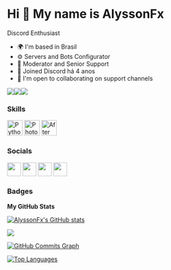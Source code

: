 Hi 👋 My name is AlyssonFx
=================================================================================================================================

Discord Enthusiast

* 🌍  I'm based in Brasil
* ⚙️ Servers and Bots Configurator
* 🔦 Moderator and Senior Support
* 🚕 Joined Discord há 4 anos
* 🤝  I'm open to collaborating on support channels



<a href="https://www.twitter.com/rodriguezfx_" target="_blank" rel="noreferrer"><img
src="https://img.shields.io/twitter/follow/rodriguezfx_?logo=twitter&style=for-the-badge&color=0891b2&labelColor=1c1917"
/></a><a href="https://www.github.com/AlyssonFx" target="_blank" rel="noreferrer"><img
src="https://img.shields.io/github/followers/AlyssonFx?logo=github&style=for-the-badge&color=0891b2&labelColor=1c1917" /></a><a href="https://www.twitch.tv/alyssonfx_" target="_blank" rel="noreferrer"><img
src="https://img.shields.io/twitch/status/alyssonfx_?logo=twitchsx&style=for-the-badge&color=0891b2&labelColor=1c1917&label=TWITCH+STATUS" /></a>

### Skills

<p align="left">
<a href="https://www.python.org/" target="_blank" rel="noreferrer"><img src="https://raw.githubusercontent.com/danielcranney/readme-generator/main/public/icons/skills/python-colored.svg" width="36" height="36" alt="Python" /></a>
<a href="https://www.adobe.com/uk/products/photoshop.html" target="_blank" rel="noreferrer"><img src="https://raw.githubusercontent.com/danielcranney/readme-generator/main/public/icons/skills/photoshop-colored-dark.svg" width="36" height="36" alt="Photoshop" /></a>
<a href="https://www.adobe.com/uk/products/aftereffects.html" target="_blank" rel="noreferrer"><img src="https://raw.githubusercontent.com/danielcranney/readme-generator/main/public/icons/skills/aftereffects-colored-dark.svg" width="36" height="36" alt="After Effects" /></a>
</p>

### Socials

<p align="left"> <a href="https://discord.com/users/AlyssonFx" target="_blank" rel="noreferrer"><img src="https://raw.githubusercontent.com/danielcranney/readme-generator/main/public/icons/socials/discord.svg" width="32" height="32" /></a> <a href="https://www.github.com/AlyssonFx" target="_blank" rel="noreferrer"><img src="https://raw.githubusercontent.com/danielcranney/readme-generator/main/public/icons/socials/github-dark.svg" width="32" height="32" /></a> <a href="https://www.twitter.com/rodriguezfx_" target="_blank" rel="noreferrer"><img src="https://raw.githubusercontent.com/danielcranney/readme-generator/main/public/icons/socials/twitter.svg" width="32" height="32" /></a> <a href="https://www.twitch.tv/alyssonfx_" target="_blank" rel="noreferrer"><img src="https://raw.githubusercontent.com/danielcranney/readme-generator/main/public/icons/socials/twitch.svg" width="32" height="32" /></a></p>

### Badges

<b>My GitHub Stats</b>

<a href="http://www.github.com/AlyssonFx"><img src="https://github-readme-stats.vercel.app/api?username=AlyssonFx&show_icons=true&hide=prs,issues,&count_private=true&title_color=0891b2&text_color=ffffff&icon_color=0891b2&bg_color=1c1917&hide_border=true&show_icons=true" alt="AlyssonFx's GitHub stats" /></a>

<a href="http://www.github.com/AlyssonFx"><img src="https://github-readme-streak-stats.herokuapp.com/?user=AlyssonFx&stroke=ffffff&background=1c1917&ring=0891b2&fire=0891b2&currStreakNum=ffffff&currStreakLabel=0891b2&sideNums=ffffff&sideLabels=ffffff&dates=ffffff&hide_border=true" /></a>

<a href="http://www.github.com/AlyssonFx"><img src="https://activity-graph.herokuapp.com/graph?username=AlyssonFx&bg_color=1c1917&color=ffffff&line=0891b2&point=ffffff&area_color=1c1917&area=true&hide_border=true&custom_title=GitHub%20Commits%20Graph" alt="GitHub Commits Graph" /></a>

<a href="https://github.com/AlyssonFx" align="left"><img src="https://github-readme-stats.vercel.app/api/top-langs/?username=AlyssonFx&langs_count=10&title_color=0891b2&text_color=ffffff&icon_color=0891b2&bg_color=1c1917&hide_border=true&locale=en&custom_title=Top%20%Languages" alt="Top Languages" /></a>

